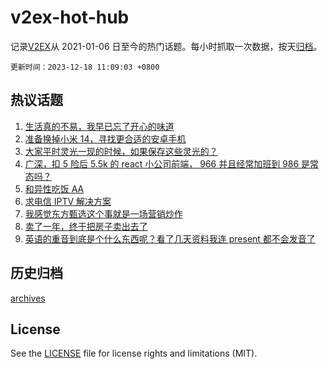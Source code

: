 # v2ex-hot-hub

 记录[V2EX](https://www.v2ex.com/)从 2021-01-06 日至今的热门话题。每小时抓取一次数据，按天[归档](archives)。

`更新时间：2023-12-18 11:09:03 +0800`

## 热议话题

1. [生活真的不易，我早已忘了开心的味道](https://www.v2ex.com/t/1001128)
1. [准备换掉小米 14，寻找更合适的安卓手机](https://www.v2ex.com/t/1001084)
1. [大家平时灵光一现的时候，如果保存这些灵光的？](https://www.v2ex.com/t/1001050)
1. [广深，扣 5 险后 5.5k 的 react 小公司前端， 966 并且经常加班到 986 是常态吗？](https://www.v2ex.com/t/1001066)
1. [和异性吃饭 AA](https://www.v2ex.com/t/1001187)
1. [求电信 IPTV 解决方案](https://www.v2ex.com/t/1001145)
1. [我感觉东方甄选这个事就是一场营销炒作](https://www.v2ex.com/t/1001159)
1. [卖了一年，终于把房子卖出去了](https://www.v2ex.com/t/1001171)
1. [英语的重音到底是个什么东西呢？看了几天资料我连 present 都不会发音了](https://www.v2ex.com/t/1001098)

## 历史归档

[archives](archives)

## License

See the [LICENSE](LICENSE) file for license rights and limitations (MIT).
